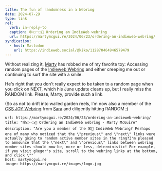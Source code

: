 ```yaml
---
title: The fun of randomness in a Webring
date: 2024-07-29
type: link
rel:
  verb: in-reply-to
  caption: 🕸️👉👈💍 Ordering an IndieWeb webring
  url: https://martymcgui.re/2024/06/23/ordering-an-indieweb-webring/
syndication:
  - host: Mastodon
    url: https://indieweb.social/@kiko/112870464946579479
---
```


Without realizing it, [Marty](https://martymcgui.re/) has robbed me of my favorite toy: Accessing random pages of the [Indieweb Webring](https://xn--sr8hvo.ws/) and either creeping me out or continuing to surf the site with a smile.

He's right that you don't really expect to be taken to a random page when you click on NEXT, which his June update cleans up, but I really miss the RANDOM link. Please, Marty, provide such a link.

(So as not to drift into walled garden reels, I'm now also a member of the [CSS JOY Webring](https://cs.sjoy.lol/) from [Sara](https://front-end.social/@sarajw) and diligently hitting RANDOM ;)

```cardlink
url: https://martymcgui.re/2024/06/23/ordering-an-indieweb-webring/
title: "🕸️👉👈💍 Ordering an IndieWeb webring - Marty McGuire"
description: "Are you a member of the 🕸️💍 IndieWeb Webring? Perhaps one of many who noticed that the \"previous\" and \"next\" links were actually going to random active member sites in the ring?I'm pleased to announce that the \"next\" and \"previous\" links between webring member sites should now be, more or less, deterministic! For example, if you visit gRegor's site, scroll to the webring links at the bottom, and click \""
host: martymcgui.re
image: https://martymcgui.re/images/logo.jpg
```

